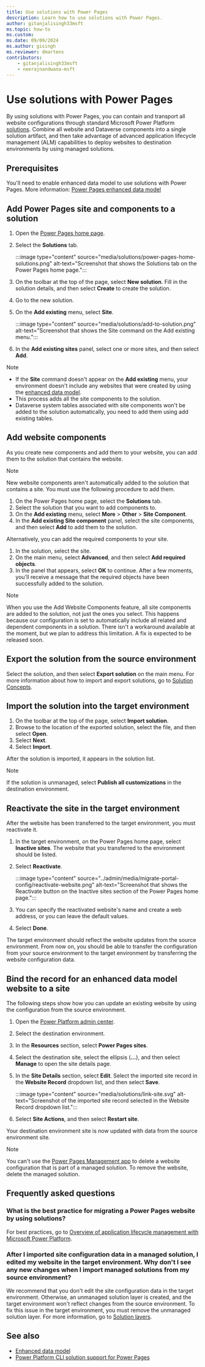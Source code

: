 ```yaml
---
title: Use solutions with Power Pages
description: Learn how to use solutions with Power Pages.
author: gitanjalisingh33msft
ms.topic: how-to
ms.custom: 
ms.date: 09/09/2024
ms.author: gisingh
ms.reviewer: dmartens
contributors:
    - gitanjalisingh33msft
    - neerajnandwana-msft
---
```


# Use solutions with Power Pages

By using solutions with Power Pages, you can contain and transport all website configurations through standard Microsoft Power Platform [solutions](/power-platform/alm/solution-concepts-alm). Combine all website and Dataverse components into a single solution artifact, and then take advantage of advanced application lifecycle management (ALM) capabilities to deploy websites to destination environments by using managed solutions.

## Prerequisites

You'll need to enable enhanced data model to use solutions with Power Pages. More information: [Power Pages enhanced data model](../admin/enhanced-data-model.md)

## Add Power Pages site and components to a solution

1. Open the [Power Pages home page](https://aka.ms/mpp).
1. Select the **Solutions** tab.

    :::image type="content" source="media/solutions/power-pages-home-solutions.png" alt-text="Screenshot that shows the Solutions tab on the Power Pages home page.":::

1. On the toolbar at the top of the page, select **New solution**. Fill in the solution details, and then select **Create** to create the solution.
1. Go to the new solution.
1. On the **Add existing** menu, select **Site**.

    :::image type="content" source="media/solutions/add-to-solution.png" alt-text="Screenshot that shows the Site command on the Add existing menu.":::

1. In the **Add existing sites** panel, select one or more sites, and then select **Add**.

> [!NOTE]
> - If the **Site** command doesn't appear on the **Add existing** menu, your environment doesn't include any websites that were created by using the [enhanced data model](../admin/enhanced-data-model.md#create-a-website-by-using-the-enhanced-data-model).
> - This process adds all the site components to the solution.
> - Dataverse system tables associated with site components won't be added to the solution automatically, you need to add them using add existing tables.

## Add website components

As you create new components and add them to your website, you can add them to the solution that contains the website.

> [!NOTE]
> New website components aren't automatically added to the solution that contains a site. You must use the following procedure to add them.

1. On the Power Pages home page, select the **Solutions** tab.
1. Select the solution that you want to add components to.
1. On the **Add existing** menu, select **More** \> **Other** \> **Site Component**.
1. In the **Add existing Site component** panel, select the site components, and then select **Add** to add them to the solution.

Alternatively, you can add the required components to your site.

1. In the solution, select the site.
1. On the main menu, select **Advanced**, and then select **Add required objects**.
1. In the panel that appears, select **OK** to continue. After a few moments, you'll receive a message that the required objects have been successfully added to the solution.

> [!NOTE]
> When you use the Add Website Components feature, all site components are added to the solution, not just the ones you select. This happens because our configuration is set to automatically include all related and dependent components in a solution. There isn't a workaround available at the moment, but we plan to address this limitation. A fix is expected to be released soon.

## Export the solution from the source environment

Select the solution, and then select **Export solution** on the main menu. For more information about how to import and export solutions, go to [Solution Concepts](/power-platform/alm/solution-concepts-alm).

## Import the solution into the target environment

1. On the toolbar at the top of the page, select **Import solution**.
1. Browse to the location of the exported solution, select the file, and then select **Open**.
1. Select **Next**.
1. Select **Import**.

After the solution is imported, it appears in the solution list.

> [!NOTE]
> If the solution is unmanaged, select **Publish all customizations** in the destination environment.

## Reactivate the site in the target environment

After the website has been transferred to the target environment, you must reactivate it.

1. In the target environment, on the Power Pages home page, select **Inactive sites**. The website that you transferred to the environment should be listed.
1. Select **Reactivate**.

    :::image type="content" source="../admin/media/migrate-portal-config/reactivate-website.png" alt-text="Screenshot that shows the Reactivate button on the Inactive sites section of the Power Pages home page.":::

1. You can specify the reactivated website's name and create a web address, or you can leave the default values.
1. Select **Done**.

The target environment should reflect the website updates from the source environment. From now on, you should be able to transfer the configuration from your source environment to the target environment by transferring the website configuration data.

## Bind the record for an enhanced data model website to a site

The following steps show how you can update an existing website by using the configuration from the source environment.

1. Open the [Power Platform admin center](https://aka.ms/ppac).
1. Select the destination environment.
1. In the **Resources** section, select **Power Pages sites**.
1. Select the destination site, select the ellipsis (**…**), and then select **Manage** to open the site details page.
1. In the **Site Details** section, select **Edit**. Select the imported site record in the **Website Record** dropdown list, and then select **Save**.

    :::image type="content" source="media/solutions/link-site.svg" alt-text="Screenshot of the imported site record selected in the Website Record dropdown list.":::

1. Select **Site Actions**, and then select **Restart site**.

Your destination environment site is now updated with data from the source environment site.

> [!NOTE]
> You can't use the [Power Pages Management app](portal-management-app.md) to delete a website configuration that is part of a managed solution. To remove the website, delete the managed solution.

## Frequently asked questions

### What is the best practice for migrating a Power Pages website by using solutions?

For best practices, go to [Overview of application lifecycle management with Microsoft Power Platform](/power-platform/alm/overview-alm).

### After I imported site configuration data in a managed solution, I edited my website in the target environment. Why don't I see any new changes when I import managed solutions from my source environment?

We recommend that you don't edit the site configuration data in the target environment. Otherwise, an unmanaged solution layer is created, and the target environment won't reflect changes from the source environment. To fix this issue in the target environment, you must remove the unmanaged solution layer. For more information, go to [Solution layers](/power-platform/alm/solution-layers-alm).

## See also

- [Enhanced data model](../admin/enhanced-data-model.md)
- [Power Platform CLI solution support for Power Pages](../configure/power-platform-cli-solution-management.md)
